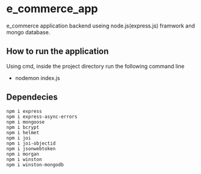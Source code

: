 # e_commerce_app
e_commerce application backend useing node.js(express.js) framwork and mongo database.
## How to run the application
Using cmd, inside the project directory run the following command line
- nodemon index.js

## Dependecies
    npm i express
    npm i express-async-errors
    npm i mongoose
    npm i bcrypt
    npm i helmet
    npm i joi
    npm i joi-objectid
    npm i jsonwebtoken
    npm i morgan
    npm i winston
    npm i winston-mongodb
